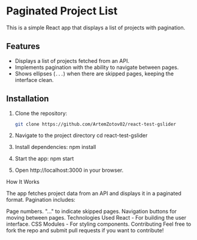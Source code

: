
# Paginated Project List

This is a simple React app that displays a list of projects with pagination.

## Features

- Displays a list of projects fetched from an API.
- Implements pagination with the ability to navigate between pages.
- Shows ellipses (`...`) when there are skipped pages, keeping the interface clean.

## Installation

1. Clone the repository:
   ```bash
   git clone https://github.com/ArtemZotov02/react-test-gslider

2. Navigate to the project directory
  cd react-test-gslider

3. Install dependencies:
  npm install 

4. Start the app:
  npm start

5. Open http://localhost:3000 in your browser.

How It Works

The app fetches project data from an API and displays it in a paginated format. Pagination includes:

Page numbers.
"..." to indicate skipped pages.
Navigation buttons for moving between pages.
Technologies Used
React - For building the user interface.
CSS Modules - For styling components.
Contributing
Feel free to fork the repo and submit pull requests if you want to contribute!